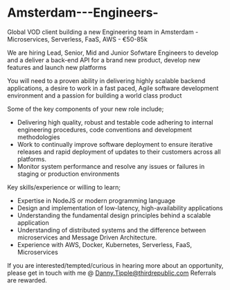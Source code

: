 # Amsterdam---Engineers-
Global VOD client building a new Engineering team in Amsterdam - Microservices, Serverless, FaaS, AWS - €50-85k 

We are hiring Lead, Senior, Mid and Junior Sofwtare Engineers to develop and a deliver a back-end API for a brand new product, develop new features and launch new platforms

You will need to a proven ability in delivering highly scalable backend applications, a desire to work in a fast paced, Agile software development environment and a passion for building a world class product

Some of the key components of your new role include;
- Delivering high quality, robust and testable code adhering to internal engineering procedures, code conventions and development methodologies
- Work to continually improve software deployment to ensure iterative releases and rapid deployment of updates to their customers across all platforms.
- Monitor system performance and resolve any issues or failures in staging or production environments

Key skills/experience or willing to learn;
- Expertise in NodeJS or modern programming language 
- Design and implementation of low-latency, high-availability applications
- Understanding the fundamental design principles behind a scalable application
- Understanding of distributed systems and the difference between microservices and Message Driven Architecture.
- Experience with AWS, Docker, Kubernetes, Serverless, FaaS, Microservices

If you are interested/tempted/curious in hearing more about an opportunity, please get in touch with me @ Danny.Tipple@thirdrepublic.com
Referrals are rewarded.
